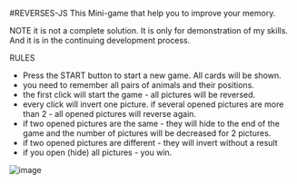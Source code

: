 #REVERSES-JS
This Mini-game that help you to improve your memory.

NOTE 
it is not a complete solution. It is only for demonstration of my skills. And it is in the continuing development process.

RULES
- Press the START button to start a new game. All cards will be shown. 
- you need to remember all pairs of animals and their positions.
- the first click will start the game - all pictures will be reversed.
- every click will invert one picture. if several opened pictures are more than 2 - all opened pictures will reverse again.
- if two opened pictures are the same - they will hide to the end of the game and the number of pictures will be decreased for 2 pictures.
- if two opened pictures are different - they will invert without a result
- if you open (hide) all pictures - you win.

![image](https://github.com/malyshevdv/REVERSES-JS/assets/56846927/5566a76b-f6c9-48a8-9f9f-a3d9b7602675)
